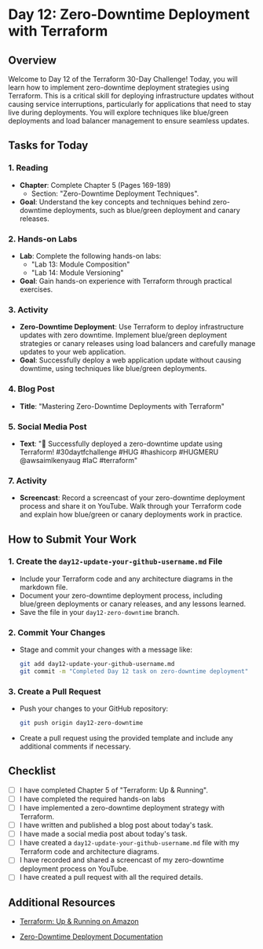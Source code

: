 # Day 12: Zero-Downtime Deployment with Terraform

## Overview

Welcome to Day 12 of the Terraform 30-Day Challenge! Today, you will learn how to implement zero-downtime deployment strategies using Terraform. This is a critical skill for deploying infrastructure updates without causing service interruptions, particularly for applications that need to stay live during deployments. You will explore techniques like blue/green deployments and load balancer management to ensure seamless updates.

## Tasks for Today

### 1. **Reading**
   - **Chapter**: Complete Chapter 5 (Pages 169-189)
     - Section: "Zero-Downtime Deployment Techniques".
   - **Goal**: Understand the key concepts and techniques behind zero-downtime deployments, such as blue/green deployment and canary releases.

### 2. **Hands-on Labs**
   - **Lab**: Complete the following hands-on labs:
     - "Lab 13: Module Composition"
     - "Lab 14: Module Versioning"
   - **Goal**: Gain hands-on experience with Terraform through practical exercises.
### 3. **Activity**
   - **Zero-Downtime Deployment**: Use Terraform to deploy infrastructure updates with zero downtime. Implement blue/green deployment strategies or canary releases using load balancers and carefully manage updates to your web application.
   - **Goal**: Successfully deploy a web application update without causing downtime, using techniques like blue/green deployments.

### 4. **Blog Post**
   - **Title**: "Mastering Zero-Downtime Deployments with Terraform"

### 5. **Social Media Post**
   - **Text**: "🚀 Successfully deployed a zero-downtime update using Terraform! #30daytfchallenge #HUG #hashicorp #HUGMERU @awsaimlkenyaug #IaC #terraform"

### 7. **Activity**
   - **Screencast**: Record a screencast of your zero-downtime deployment process and share it on YouTube. Walk through your Terraform code and explain how blue/green or canary deployments work in practice.

## How to Submit Your Work

### 1. **Create the `day12-update-your-github-username.md` File**
   - Include your Terraform code and any architecture diagrams in the markdown file.
   - Document your zero-downtime deployment process, including blue/green deployments or canary releases, and any lessons learned.
   - Save the file in your `day12-zero-downtime` branch.

### 2. **Commit Your Changes**
   - Stage and commit your changes with a message like:
     ```bash
     git add day12-update-your-github-username.md
     git commit -m "Completed Day 12 task on zero-downtime deployment"
     ```

### 3. **Create a Pull Request**
   - Push your changes to your GitHub repository:
     ```bash
     git push origin day12-zero-downtime
     ```
   - Create a pull request using the provided template and include any additional comments if necessary.

## Checklist

- [ ] I have completed Chapter 5 of "Terraform: Up & Running".
- [ ] I have completed the required hands-on labs
- [ ] I have implemented a zero-downtime deployment strategy with Terraform.
- [ ] I have written and published a blog post about today's task.
- [ ] I have made a social media post about today's task.
- [ ] I have created a `day12-update-your-github-username.md` file with my Terraform code and architecture diagrams.
- [ ] I have recorded and shared a screencast of my zero-downtime deployment process on YouTube.
- [ ] I have created a pull request with all the required details.

## Additional Resources

- [Terraform: Up & Running on Amazon](https://www.amazon.com/Terraform-Running-Infrastructure-Configuration-Management/dp/1492046906)

- [Zero-Downtime Deployment Documentation](https://docs.hashicorp.com/terraform/)





